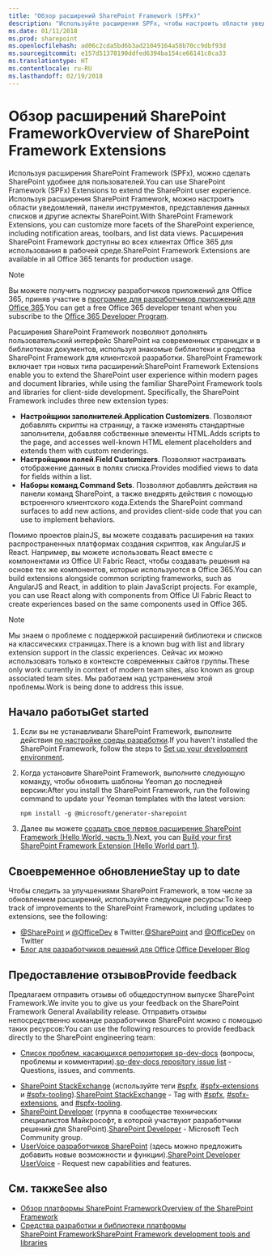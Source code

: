 ```yaml
---
title: "Обзор расширений SharePoint Framework (SPFx)"
description: "Используйте расширения SPFx, чтобы настроить области уведомлений, панели инструментов, представления данных списков и другие аспекты SharePoint."
ms.date: 01/11/2018
ms.prod: sharepoint
ms.openlocfilehash: ad06c2cda5bd6b3ad21049164a58b70cc9dbf93d
ms.sourcegitcommit: e157d51378190ddfed6394ba154ce66141c8ca33
ms.translationtype: HT
ms.contentlocale: ru-RU
ms.lasthandoff: 02/19/2018
---
```

# <a name="overview-of-sharepoint-framework-extensions"></a><span data-ttu-id="45ff6-103">Обзор расширений SharePoint Framework</span><span class="sxs-lookup"><span data-stu-id="45ff6-103">Overview of SharePoint Framework Extensions</span></span>

<span data-ttu-id="45ff6-104">Используя расширения SharePoint Framework (SPFx), можно сделать SharePoint удобнее для пользователей.</span><span class="sxs-lookup"><span data-stu-id="45ff6-104">You can use SharePoint Framework (SPFx) Extensions to extend the SharePoint user experience.</span></span> <span data-ttu-id="45ff6-105">Используя расширения SharePoint Framework, можно настроить области уведомлений, панели инструментов, представления данных списков и другие аспекты SharePoint.</span><span class="sxs-lookup"><span data-stu-id="45ff6-105">With SharePoint Framework Extensions, you can customize more facets of the SharePoint experience, including notification areas, toolbars, and list data views.</span></span> <span data-ttu-id="45ff6-106">Расширения SharePoint Framework доступны во всех клиентах Office 365 для использования в рабочей среде.</span><span class="sxs-lookup"><span data-stu-id="45ff6-106">SharePoint Framework Extensions are available in all Office 365 tenants for production usage.</span></span> 

> [!NOTE] 
> <span data-ttu-id="45ff6-107">Вы можете получить подписку разработчиков приложений для Office 365, приняв участие в [программе для разработчиков приложений для Office 365](http://dev.office.com/devprogram).</span><span class="sxs-lookup"><span data-stu-id="45ff6-107">You can get a free Office 365 developer tenant when you subscribe to the [Office 365 Developer Program](http://dev.office.com/devprogram).</span></span>

<span data-ttu-id="45ff6-p102">Расширения SharePoint Framework позволяют дополнять пользовательский интерфейс SharePoint на современных страницах и в библиотеках документов, используя знакомые библиотеки и средства SharePoint Framework для клиентской разработки. SharePoint Framework включает три новых типа расширений:</span><span class="sxs-lookup"><span data-stu-id="45ff6-p102">SharePoint Framework Extensions enable you to extend the SharePoint user experience within modern pages and document libraries, while using the familiar SharePoint Framework tools and libraries for client-side development. Specifically, the SharePoint Framework includes three new extension types:</span></span>

- <span data-ttu-id="45ff6-110">**Настройщики заполнителей**.</span><span class="sxs-lookup"><span data-stu-id="45ff6-110">**Application Customizers**.</span></span> <span data-ttu-id="45ff6-111">Позволяют добавлять скрипты на страницу, а также изменять стандартные заполнители, добавляя собственные элементы HTML.</span><span class="sxs-lookup"><span data-stu-id="45ff6-111">Adds scripts to the page, and accesses well-known HTML element placeholders and extends them with custom renderings.</span></span>
- <span data-ttu-id="45ff6-112">**Настройщики полей**.</span><span class="sxs-lookup"><span data-stu-id="45ff6-112">**Field Customizers**.</span></span> <span data-ttu-id="45ff6-113">Позволяют настраивать отображение данных в полях списка.</span><span class="sxs-lookup"><span data-stu-id="45ff6-113">Provides modified views to data for fields within a list.</span></span>
- <span data-ttu-id="45ff6-114">**Наборы команд**.</span><span class="sxs-lookup"><span data-stu-id="45ff6-114">**Command Sets**.</span></span> <span data-ttu-id="45ff6-115">Позволяют добавлять действия на панели команд SharePoint, а также внедрять действия с помощью встроенного клиентского кода.</span><span class="sxs-lookup"><span data-stu-id="45ff6-115">Extends the SharePoint command surfaces to add new actions, and provides client-side code that you can use to implement behaviors.</span></span>

<span data-ttu-id="45ff6-p106">Помимо проектов plainJS, вы можете создавать расширения на таких распространенных платформах создания скриптов, как AngularJS и React. Например, вы можете использовать React вместе с компонентами из Office UI Fabric React, чтобы создавать решения на основе тех же компонентов, которые используются в Office 365.</span><span class="sxs-lookup"><span data-stu-id="45ff6-p106">You can build extensions alongside common scripting frameworks, such as AngularJS and React, in addition to plain JavaScript projects. For example, you can use React along with components from Office UI Fabric React to create experiences based on the same components used in Office 365.</span></span>

> [!NOTE]
> <span data-ttu-id="45ff6-118">Мы знаем о проблеме с поддержкой расширений библиотеки и списков на классических страницах.</span><span class="sxs-lookup"><span data-stu-id="45ff6-118">There is a known bug with list and library extension support in the classic experiences.</span></span> <span data-ttu-id="45ff6-119">Сейчас их можно использовать только в контексте современных сайтов группы.</span><span class="sxs-lookup"><span data-stu-id="45ff6-119">These only work currently in context of modern team sites, also known as group associated team sites.</span></span> <span data-ttu-id="45ff6-120">Мы работаем над устранением этой проблемы.</span><span class="sxs-lookup"><span data-stu-id="45ff6-120">Work is being done to address this issue.</span></span> 

## <a name="get-started"></a><span data-ttu-id="45ff6-121">Начало работы</span><span class="sxs-lookup"><span data-stu-id="45ff6-121">Get started</span></span>

1. <span data-ttu-id="45ff6-122">Если вы не устанавливали SharePoint Framework, выполните действия [по настройке среды разработки](../set-up-your-development-environment.md).</span><span class="sxs-lookup"><span data-stu-id="45ff6-122">If you haven't installed the SharePoint Framework, follow the steps to [Set up your development environment](../set-up-your-development-environment.md).</span></span>

2. <span data-ttu-id="45ff6-123">Когда установите SharePoint Framework, выполните следующую команду, чтобы обновить шаблоны Yeoman до последней версии:</span><span class="sxs-lookup"><span data-stu-id="45ff6-123">After you install the SharePoint Framework, run the following command to update your Yeoman templates with the latest version:</span></span>

    ```
    npm install -g @microsoft/generator-sharepoint
    ```

3. <span data-ttu-id="45ff6-124">Далее вы можете [создать свое первое расширение SharePoint Framework (Hello World, часть 1)](get-started/build-a-hello-world-extension.md).</span><span class="sxs-lookup"><span data-stu-id="45ff6-124">Next, you can [Build your first SharePoint Framework Extension (Hello World part 1)](get-started/build-a-hello-world-extension.md).</span></span>

## <a name="stay-up-to-date"></a><span data-ttu-id="45ff6-125">Своевременное обновление</span><span class="sxs-lookup"><span data-stu-id="45ff6-125">Stay up to date</span></span>
<span data-ttu-id="45ff6-126">Чтобы следить за улучшениями SharePoint Framework, в том числе за обновлением расширений, используйте следующие ресурсы:</span><span class="sxs-lookup"><span data-stu-id="45ff6-126">To keep track of improvements to the SharePoint Framework, including updates to extensions, see the following:</span></span>

* <span data-ttu-id="45ff6-127">[@SharePoint](https://twitter.com/sharepoint) и [@OfficeDev](https://twitter.com/officedev) в Twitter.</span><span class="sxs-lookup"><span data-stu-id="45ff6-127">[@SharePoint](https://twitter.com/sharepoint) and [@OfficeDev](https://twitter.com/officedev) on Twitter</span></span>
* <span data-ttu-id="45ff6-128">[Блог для разработчиков решений для Office](http://dev.office.com/blogs).</span><span class="sxs-lookup"><span data-stu-id="45ff6-128">[Office Developer Blog](http://dev.office.com/blogs)</span></span>

## <a name="provide-feedback"></a><span data-ttu-id="45ff6-129">Предоставление отзывов</span><span class="sxs-lookup"><span data-stu-id="45ff6-129">Provide feedback</span></span> 
<span data-ttu-id="45ff6-130">Предлагаем отправить отзывы об общедоступном выпуске SharePoint Framework.</span><span class="sxs-lookup"><span data-stu-id="45ff6-130">We invite you to give us your feedback on the SharePoint Framework General Availability release.</span></span> <span data-ttu-id="45ff6-131">Отправить отзывы непосредственно команде разработчиков SharePoint можно с помощью таких ресурсов:</span><span class="sxs-lookup"><span data-stu-id="45ff6-131">You can use the following resources to provide feedback directly to the SharePoint engineering team:</span></span>

- <span data-ttu-id="45ff6-132">[Список проблем, касающихся репозитория sp-dev-docs](https://github.com/SharePoint/sp-dev-docs/issues) (вопросы, проблемы и комментарии).</span><span class="sxs-lookup"><span data-stu-id="45ff6-132">[sp-dev-docs repository issue list](https://github.com/SharePoint/sp-dev-docs/issues) - Questions, issues, and comments.</span></span>
* <span data-ttu-id="45ff6-133">[SharePoint StackExchange](http://sharepoint.stackexchange.com/) (используйте теги [#spfx](http://sharepoint.stackexchange.com/tags/spfx/), [#spfx-extensions](http://sharepoint.stackexchange.com/tags/spfx-extensions/) и [#spfx-tooling](http://sharepoint.stackexchange.com/tags/spfx-tooling/)).</span><span class="sxs-lookup"><span data-stu-id="45ff6-133">[SharePoint StackExchange](http://sharepoint.stackexchange.com/) - Tag with [#spfx](http://sharepoint.stackexchange.com/tags/spfx/), [#spfx-extensions](http://sharepoint.stackexchange.com/tags/spfx-extensions/), and [#spfx-tooling](http://sharepoint.stackexchange.com/tags/spfx-tooling/).</span></span>
* <span data-ttu-id="45ff6-134">[SharePoint Developer](https://techcommunity.microsoft.com/t5/SharePoint-Developer/bd-p/SharePointDev) (группа в сообществе технических специалистов Майкрософт, в которой участвуют разработчики решений для SharePoint).</span><span class="sxs-lookup"><span data-stu-id="45ff6-134">[SharePoint Developer](https://techcommunity.microsoft.com/t5/SharePoint-Developer/bd-p/SharePointDev) - Microsoft Tech Community group.</span></span>
* <span data-ttu-id="45ff6-135">[UserVoice разработчиков SharePoint](https://sharepoint.uservoice.com/forums/329220-sharepoint-dev-platform) (здесь можно предложить добавить новые возможности и функции).</span><span class="sxs-lookup"><span data-stu-id="45ff6-135">[SharePoint Developer UserVoice](https://sharepoint.uservoice.com/forums/329220-sharepoint-dev-platform) - Request new capabilities and features.</span></span>


## <a name="see-also"></a><span data-ttu-id="45ff6-136">См. также</span><span class="sxs-lookup"><span data-stu-id="45ff6-136">See also</span></span>

- [<span data-ttu-id="45ff6-137">Обзор платформы SharePoint Framework</span><span class="sxs-lookup"><span data-stu-id="45ff6-137">Overview of the SharePoint Framework</span></span>](../sharepoint-framework-overview.md)
- [<span data-ttu-id="45ff6-138">Средства разработки и библиотеки платформы SharePoint Framework</span><span class="sxs-lookup"><span data-stu-id="45ff6-138">SharePoint Framework development tools and libraries</span></span>](../tools-and-libraries.md)
